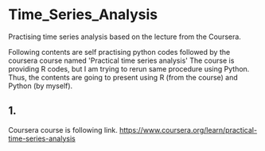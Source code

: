# Time_Series_Analysis
Practising time series analysis based on the lecture from the Coursera.

Following contents are self practising python codes followed by the coursera course named 'Practical time series analysis'
The course is providing R codes, but I am trying to rerun same procedure using Python.
Thus, the contents are going to present using R (from the course) and Python (by myself).

## 1. 



Coursera course is following link.
https://www.coursera.org/learn/practical-time-series-analysis